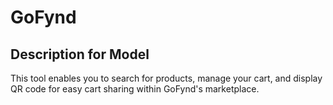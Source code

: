 # GoFynd

## Description for Model

This tool enables you to search for products, manage your cart, and display QR code for easy cart sharing within GoFynd's marketplace.

